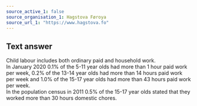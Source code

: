 ```yaml
---
source_active_1: false
source_organisation_1: Hagstova Føroya
source_url_1: "https://www.hagstova.fo"
---
```

## Text answer  
Child labour includes both ordinary paid and household work.  
In January 2020 0.1% of the 5-11 year olds had more than 1 hour paid work per week, 0.2% of the 13-14 year olds had more than 14 hours paid work per week and 1.0% of the 15-17 year olds had more than 43 hours paid work per week.  
In the population census in 2011 0.5% of the 15-17 year olds stated that they worked more than 30 hours domestic chores.

